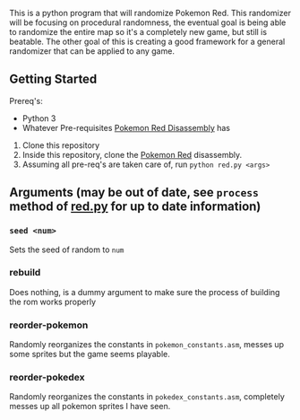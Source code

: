 This is a python program that will randomize Pokemon Red. This randomizer will be focusing on procedural randomness, the eventual goal is being able to randomize the entire map so it's a completely new game, but still is beatable. The other goal of this is creating a good framework for a general randomizer that can be applied to any game.

## Getting Started

Prereq's:
* Python 3
* Whatever Pre-requisites [Pokemon Red Disassembly]() has

1) Clone this repository
1) Inside this repository, clone the [Pokemon Red]() disassembly.
1) Assuming all pre-req's are taken care of, run `python red.py <args>`

## Arguments (may be out of date, see `process` method of [red.py]() for up to date information)

### `seed <num>`

Sets the seed of random to `num`

### rebuild

Does nothing, is a dummy argument to make sure the process of building the rom works properly

### reorder-pokemon

Randomly reorganizes the constants in `pokemon_constants.asm`, messes up some sprites but the game seems playable.

### reorder-pokedex

Randomly reorganizes the constants in `pokedex_constants.asm`, completely messes up all pokemon sprites I have seen.